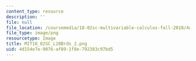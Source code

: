 ```yaml
---
content_type: resource
description: ''
file: null
file_location: /coursemedia/18-02sc-multivariable-calculus-fall-2010/4d154e7e9076af891f8e792383c97bd5_MIT18_02SC_L20Brds_2.png
file_type: image/png
resourcetype: Image
title: MIT18_02SC_L20Brds_2.png
uid: 4d154e7e-9076-af89-1f8e-792383c97bd5
---
```

